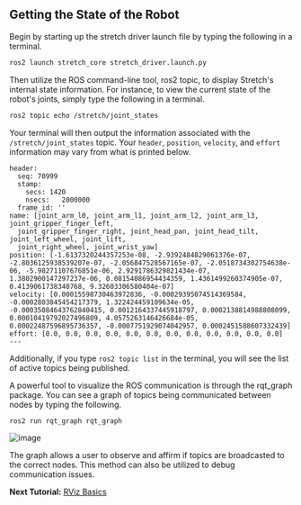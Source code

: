 ## Getting the State of the Robot

Begin by starting up the stretch driver launch file by typing the following in a terminal.
```bash
ros2 launch stretch_core stretch_driver.launch.py
```

Then utilize the ROS command-line tool, ros2 topic, to display Stretch's internal state information. For instance, to view the current state of the robot's joints, simply type the following in a terminal.
```bash
ros2 topic echo /stretch/joint_states
```

Your terminal will then output the information associated with the `/stretch/joint_states` topic. Your `header`, `position`, `velocity`, and `effort` information may vary from what is printed below.

```
header:
  seq: 70999
  stamp:
    secs: 1420
    nsecs:   2000000
  frame_id: ''
name: [joint_arm_l0, joint_arm_l1, joint_arm_l2, joint_arm_l3, joint_gripper_finger_left,
  joint_gripper_finger_right, joint_head_pan, joint_head_tilt, joint_left_wheel, joint_lift,
  joint_right_wheel, joint_wrist_yaw]
position: [-1.6137320244357253e-08, -2.9392484829061376e-07, -2.8036125938539207e-07, -2.056847528567165e-07, -2.0518734302754638e-06, -5.98271107676851e-06, 2.9291786329821434e-07, 1.3802900147297237e-06, 0.08154086954434359, 1.4361499260374905e-07, 0.4139061738340768, 9.32603306580404e-07]
velocity: [0.00015598730463972836, -0.00029395074514369584, -0.0002803845454217379, 1.322424459109634e-05, -0.00035084643762840415, 0.0012164337445918797, 0.0002138814988808099, 0.00010419792027496809, 4.0575263146426684e-05, 0.00022487596895736357, -0.0007751929074042957, 0.0002451588607332439]
effort: [0.0, 0.0, 0.0, 0.0, 0.0, 0.0, 0.0, 0.0, 0.0, 0.0, 0.0, 0.0]
---
```
Additionally, if you type `ros2 topic list` in the terminal, you will see the list of active topics being published.

A powerful tool to visualize the ROS communication is through the rqt_graph package. You can see a graph of topics being communicated between nodes by typing the following.

```
ros2 run rqt_graph rqt_graph
```
![image](https://raw.githubusercontent.com/hello-robot/stretch_tutorials/ROS2/images/rqt_graph.png)

The graph allows a user to observe and affirm if topics are broadcasted to the correct nodes. This method can also be utilized to debug communication issues.

**Next Tutorial:** [RViz Basics](rviz_basics.md)
